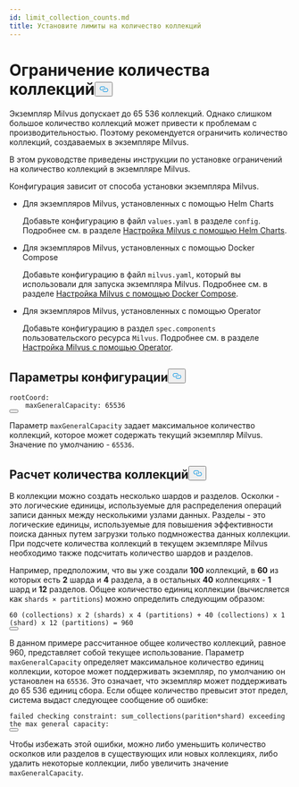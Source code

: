 ```yaml
---
id: limit_collection_counts.md
title: Установите лимиты на количество коллекций
---
```


<h1 id="Limit-Collection-Counts" class="common-anchor-header">Ограничение количества коллекций<button data-href="#Limit-Collection-Counts" class="anchor-icon" translate="no">
      <svg translate="no"
        aria-hidden="true"
        focusable="false"
        height="20"
        version="1.1"
        viewBox="0 0 16 16"
        width="16"
      >
        <path
          fill="#0092E4"
          fill-rule="evenodd"
          d="M4 9h1v1H4c-1.5 0-3-1.69-3-3.5S2.55 3 4 3h4c1.45 0 3 1.69 3 3.5 0 1.41-.91 2.72-2 3.25V8.59c.58-.45 1-1.27 1-2.09C10 5.22 8.98 4 8 4H4c-.98 0-2 1.22-2 2.5S3 9 4 9zm9-3h-1v1h1c1 0 2 1.22 2 2.5S13.98 12 13 12H9c-.98 0-2-1.22-2-2.5 0-.83.42-1.64 1-2.09V6.25c-1.09.53-2 1.84-2 3.25C6 11.31 7.55 13 9 13h4c1.45 0 3-1.69 3-3.5S14.5 6 13 6z"
        ></path>
      </svg>
    </button></h1><p>Экземпляр Milvus допускает до 65 536 коллекций. Однако слишком большое количество коллекций может привести к проблемам с производительностью. Поэтому рекомендуется ограничить количество коллекций, создаваемых в экземпляре Milvus.</p>
<p>В этом руководстве приведены инструкции по установке ограничений на количество коллекций в экземпляре Milvus.</p>
<p>Конфигурация зависит от способа установки экземпляра Milvus.</p>
<ul>
<li><p>Для экземпляров Milvus, установленных с помощью Helm Charts</p>
<p>Добавьте конфигурацию в файл <code translate="no">values.yaml</code> в разделе <code translate="no">config</code>. Подробнее см. в разделе <a href="/docs/ru/v2.5.x/configure-helm.md">Настройка Milvus с помощью Helm Charts</a>.</p></li>
<li><p>Для экземпляров Milvus, установленных с помощью Docker Compose</p>
<p>Добавьте конфигурацию в файл <code translate="no">milvus.yaml</code>, который вы использовали для запуска экземпляра Milvus. Подробнее см. в разделе <a href="/docs/ru/v2.5.x/configure-docker.md">Настройка Milvus с помощью Docker Compose</a>.</p></li>
<li><p>Для экземпляров Milvus, установленных с помощью Operator</p>
<p>Добавьте конфигурацию в раздел <code translate="no">spec.components</code> пользовательского ресурса <code translate="no">Milvus</code>. Подробнее см. в разделе <a href="/docs/ru/v2.5.x/configure_operator.md">Настройка Milvus с помощью Operator</a>.</p></li>
</ul>
<h2 id="Configuration-options" class="common-anchor-header">Параметры конфигурации<button data-href="#Configuration-options" class="anchor-icon" translate="no">
      <svg translate="no"
        aria-hidden="true"
        focusable="false"
        height="20"
        version="1.1"
        viewBox="0 0 16 16"
        width="16"
      >
        <path
          fill="#0092E4"
          fill-rule="evenodd"
          d="M4 9h1v1H4c-1.5 0-3-1.69-3-3.5S2.55 3 4 3h4c1.45 0 3 1.69 3 3.5 0 1.41-.91 2.72-2 3.25V8.59c.58-.45 1-1.27 1-2.09C10 5.22 8.98 4 8 4H4c-.98 0-2 1.22-2 2.5S3 9 4 9zm9-3h-1v1h1c1 0 2 1.22 2 2.5S13.98 12 13 12H9c-.98 0-2-1.22-2-2.5 0-.83.42-1.64 1-2.09V6.25c-1.09.53-2 1.84-2 3.25C6 11.31 7.55 13 9 13h4c1.45 0 3-1.69 3-3.5S14.5 6 13 6z"
        ></path>
      </svg>
    </button></h2><pre><code translate="no" class="language-yaml">rootCoord:
    maxGeneralCapacity: 65536
<button class="copy-code-btn"></button></code></pre>
<p>Параметр <code translate="no">maxGeneralCapacity</code> задает максимальное количество коллекций, которое может содержать текущий экземпляр Milvus. Значение по умолчанию - <code translate="no">65536</code>.</p>
<h2 id="Calculating-the-number-of-collections" class="common-anchor-header">Расчет количества коллекций<button data-href="#Calculating-the-number-of-collections" class="anchor-icon" translate="no">
      <svg translate="no"
        aria-hidden="true"
        focusable="false"
        height="20"
        version="1.1"
        viewBox="0 0 16 16"
        width="16"
      >
        <path
          fill="#0092E4"
          fill-rule="evenodd"
          d="M4 9h1v1H4c-1.5 0-3-1.69-3-3.5S2.55 3 4 3h4c1.45 0 3 1.69 3 3.5 0 1.41-.91 2.72-2 3.25V8.59c.58-.45 1-1.27 1-2.09C10 5.22 8.98 4 8 4H4c-.98 0-2 1.22-2 2.5S3 9 4 9zm9-3h-1v1h1c1 0 2 1.22 2 2.5S13.98 12 13 12H9c-.98 0-2-1.22-2-2.5 0-.83.42-1.64 1-2.09V6.25c-1.09.53-2 1.84-2 3.25C6 11.31 7.55 13 9 13h4c1.45 0 3-1.69 3-3.5S14.5 6 13 6z"
        ></path>
      </svg>
    </button></h2><p>В коллекции можно создать несколько шардов и разделов. Осколки - это логические единицы, используемые для распределения операций записи данных между несколькими узлами данных. Разделы - это логические единицы, используемые для повышения эффективности поиска данных путем загрузки только подмножества данных коллекции. При подсчете количества коллекций в текущем экземпляре Milvus необходимо также подсчитать количество шардов и разделов.</p>
<p>Например, предположим, что вы уже создали <strong>100</strong> коллекций, в <strong>60</strong> из которых есть <strong>2</strong> шарда и <strong>4</strong> раздела, а в остальных <strong>40</strong> коллекциях - <strong>1</strong> шард и <strong>12</strong> разделов. Общее количество единиц коллекции (вычисляется как <code translate="no">shards × partitions</code>) можно определить следующим образом:</p>
<pre><code translate="no">60 (collections) x 2 (shards) x 4 (partitions) + 40 (collections) x 1 (shard) x 12 (partitions) = 960
<button class="copy-code-btn"></button></code></pre>
<p>В данном примере рассчитанное общее количество коллекций, равное 960, представляет собой текущее использование. Параметр <code translate="no">maxGeneralCapacity</code> определяет максимальное количество единиц коллекции, которое может поддерживать экземпляр, по умолчанию он установлен на <code translate="no">65536</code>. Это означает, что экземпляр может поддерживать до 65 536 единиц сбора. Если общее количество превысит этот предел, система выдаст следующее сообщение об ошибке:</p>
<pre><code translate="no" class="language-shell">failed checking constraint: sum_collections(parition*shard) exceeding the <span class="hljs-built_in">max</span> general capacity:
<button class="copy-code-btn"></button></code></pre>
<p>Чтобы избежать этой ошибки, можно либо уменьшить количество осколков или разделов в существующих или новых коллекциях, либо удалить некоторые коллекции, либо увеличить значение <code translate="no">maxGeneralCapacity</code>.</p>
